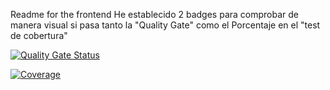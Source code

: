 Readme for the frontend
He establecido 2 badges para comprobar de manera visual si pasa tanto la "Quality Gate" como el Porcentaje en el "test de cobertura"

[![Quality Gate Status](https://sonarcloud.io/api/project_badges/measure?project=pablif_React-app&metric=alert_status)](https://sonarcloud.io/summary/new_code?id=pablif_React-app)

[![Coverage](https://sonarcloud.io/api/project_badges/measure?project=pablif_React-app&metric=coverage)](https://sonarcloud.io/summary/new_code?id=pablif_React-app)

